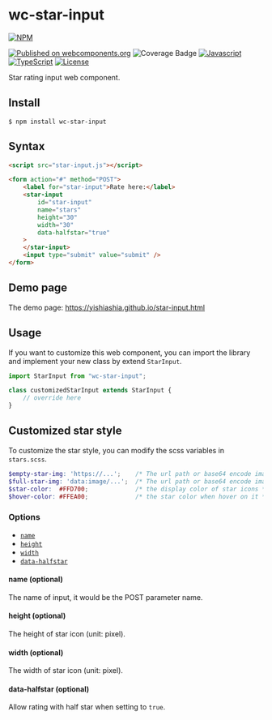 # wc-star-input
[![NPM](https://nodei.co/npm/wc-star-input.png?mini=true)](https://www.npmjs.com/package/wc-star-input)

[![Published on webcomponents.org](https://img.shields.io/badge/webcomponents.org-published-blue.svg?style=flat-square)](https://www.webcomponents.org/element/wc-star-input)
![Coverage Badge](https://img.shields.io/endpoint?style=flat-square&url=https://gist.githubusercontent.com/yishiashia/dee60aefdce58a7559baeb7c5deb3a8b/raw/ac85cc4d0af40c03a2156ee3a6736d44ebb0ca58/your-repo-name__heads_master.json)
[![Javascript](https://img.shields.io/badge/ES-6%2B-ff69b4.svg?style=flat-square)](https://www.ecma-international.org/ecma-262/6.0/)
[![TypeScript](https://img.shields.io/badge/TypeScript-^4.7.4-blue?style=flat-square)](https://www.typescriptlang.org/)
[![License](https://img.shields.io/badge/license-MIT-green.svg?maxAge=2592000&style=flat-square)](https://opensource.org/licenses/MIT)



Star rating input web component.


## Install

    $ npm install wc-star-input

## Syntax

```html
<script src="star-input.js"></script>

<form action="#" method="POST">
    <label for="star-input">Rate here:</label>
    <star-input
        id="star-input"
        name="stars"
        height="30"
        width="30"
        data-halfstar="true"
    >
    </star-input>
    <input type="submit" value="submit" />
</form>
```

## Demo page
The demo page: https://yishiashia.github.io/star-input.html
## Usage

If you want to customize this web component, you can import the library and
implement your new class by extend `StarInput`.

```js
import StarInput from "wc-star-input";

class customizedStarInput extends StarInput {
    // override here
}

```

## Customized star style
To customize the star style, you can modify the scss variables in `stars.scss`.

```scss
$empty-star-img: 'https://...';    /* The url path or base64 encode image data string */
$full-star-img: 'data:image/...';  /* The url path or base64 encode image data string */
$star-color:  #FFD700;             /* the display color of star icons */
$hover-color: #FFEA00;             /* the star color when hover on it */
```

### Options

- [`name`](#name-optional)
- [`height`](#height-optional)
- [`width`](#width-optional)
- [`data-halfstar`](#data-halfstar-optional)

#### name (optional)

The name of input, it would be the POST parameter name.

#### height (optional)

The height of star icon (unit: pixel).

#### width (optional)

The width of star icon (unit: pixel).

#### data-halfstar (optional)

Allow rating with half star when setting to `true`.
